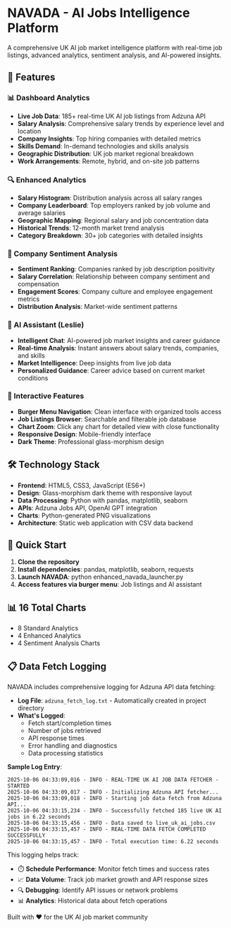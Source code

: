 # NAVADA - AI Jobs Intelligence Platform

A comprehensive UK AI job market intelligence platform with real-time job listings, advanced analytics, sentiment analysis, and AI-powered insights.

## 🚀 Features

### 📊 Dashboard Analytics
- **Live Job Data**: 185+ real-time UK AI job listings from Adzuna API
- **Salary Analysis**: Comprehensive salary trends by experience level and location
- **Company Insights**: Top hiring companies with detailed metrics
- **Skills Demand**: In-demand technologies and skills analysis
- **Geographic Distribution**: UK job market regional breakdown
- **Work Arrangements**: Remote, hybrid, and on-site job patterns

### 🔍 Enhanced Analytics
- **Salary Histogram**: Distribution analysis across all salary ranges
- **Company Leaderboard**: Top employers ranked by job volume and average salaries
- **Geographic Mapping**: Regional salary and job concentration data
- **Historical Trends**: 12-month market trend analysis
- **Category Breakdown**: 30+ job categories with detailed insights

### 💭 Company Sentiment Analysis
- **Sentiment Ranking**: Companies ranked by job description positivity
- **Salary Correlation**: Relationship between company sentiment and compensation
- **Engagement Scores**: Company culture and employee engagement metrics
- **Distribution Analysis**: Market-wide sentiment patterns

### 🤖 AI Assistant (Leslie)
- **Intelligent Chat**: AI-powered job market insights and career guidance
- **Real-time Analysis**: Instant answers about salary trends, companies, and skills
- **Market Intelligence**: Deep insights from live job data
- **Personalized Guidance**: Career advice based on current market conditions

### 📱 Interactive Features
- **Burger Menu Navigation**: Clean interface with organized tools access
- **Job Listings Browser**: Searchable and filterable job database
- **Chart Zoom**: Click any chart for detailed view with close functionality
- **Responsive Design**: Mobile-friendly interface
- **Dark Theme**: Professional glass-morphism design

## 🛠️ Technology Stack

- **Frontend**: HTML5, CSS3, JavaScript (ES6+)
- **Design**: Glass-morphism dark theme with responsive layout
- **Data Processing**: Python with pandas, matplotlib, seaborn
- **APIs**: Adzuna Jobs API, OpenAI GPT integration
- **Charts**: Python-generated PNG visualizations
- **Architecture**: Static web application with CSV data backend

## 🚀 Quick Start

1. **Clone the repository**
2. **Install dependencies**: pandas, matplotlib, seaborn, requests
3. **Launch NAVADA**: python enhanced_navada_launcher.py
4. **Access features via burger menu**: Job listings and AI assistant

## 📊 16 Total Charts
- 8 Standard Analytics
- 4 Enhanced Analytics
- 4 Sentiment Analysis Charts

## 📋 Data Fetch Logging

NAVADA includes comprehensive logging for Adzuna API data fetching:

- **Log File**: `adzuna_fetch_log.txt` - Automatically created in project directory
- **What's Logged**:
  - Fetch start/completion times
  - Number of jobs retrieved
  - API response times
  - Error handling and diagnostics
  - Data processing statistics

**Sample Log Entry**:
```
2025-10-06 04:33:09,016 - INFO - REAL-TIME UK AI JOB DATA FETCHER - STARTED
2025-10-06 04:33:09,017 - INFO - Initializing Adzuna API fetcher...
2025-10-06 04:33:09,018 - INFO - Starting job data fetch from Adzuna API...
2025-10-06 04:33:15,234 - INFO - Successfully fetched 185 live UK AI jobs in 6.22 seconds
2025-10-06 04:33:15,456 - INFO - Data saved to live_uk_ai_jobs.csv
2025-10-06 04:33:15,457 - INFO - REAL-TIME DATA FETCH COMPLETED SUCCESSFULLY
2025-10-06 04:33:15,457 - INFO - Total execution time: 6.22 seconds
```

This logging helps track:
- ⏱️ **Schedule Performance**: Monitor fetch times and success rates
- 📈 **Data Volume**: Track job market growth and API response sizes
- 🔍 **Debugging**: Identify API issues or network problems
- 📊 **Analytics**: Historical data about fetch operations

Built with ❤️ for the UK AI job market community
